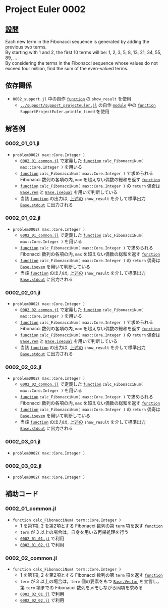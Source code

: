 # Project Euler 0002 #

## [設問](https://projecteuler.net/problem=2) ##
Each new term in the Fibonacci sequence is generated by adding the previous two terms.  
By starting with 1 and 2, the first 10 terms will be: 
	1, 2, 3, 5, 8, 13, 21, 34, 55, 89, ...  
By considering the terms in the Fibonacci sequence whose values do not exceed four million, 
find the sum of the even-valued terms.

## 依存関係 ##
* `0002_support.jl` 中の自作 [`function`][julialang.doc.v1.function] の `show_result` を使用
	* [`../support/support_projecteuler.jl`][support_projecteuler.jl] の自作 [`module`](https://docs.julialang.org/en/v1/base/base/#module) 中の [`function`][julialang.doc.v1.function] `SupportProjectEuler.println_timed` を使用


## 解答例 ##

### 0002_01_01.jl ###
* `problem0002( max::Core.Integer )`
	* [`0002_01_common.jl`](#0002_01_commonjl) で定義した [`function`][julialang.doc.v1.function] `calc_FibonacciNum( max::Core.Integer )` を用いる
	* [`function`][julialang.doc.v1.function]  `calc_FibonacciNum( max::Core.Integer )` で求められる Fibonacci 数列の各項の内, `max` を超えない偶数の総和を返す [`function`][julialang.doc.v1.function]
	* [`function`][julialang.doc.v1.function] `calc_FibonacciNum( max::Core.Integer )` の `return` 偶奇は [`Base.rem`][julialang.doc.v1.Base.rem] と [`Base.isequal`][julialang.doc.v1.Base.isequal] を用いて判断している
	* 当該 [`function`][julialang.doc.v1.function] の出力は, [上述の](#依存関係) `show_result` を介して標準出力 [`Base.stdout`][julialang.doc.v1.Base.stdout] に出力される

### 0002_01_02.jl ###
* `problem0002( max::Core.Integer )`
	* [`0002_01_common.jl`](#0002_01_commonjl) で定義した [`function`][julialang.doc.v1.function] `calc_FibonacciNum( max::Core.Integer )` を用いる
	* [`function`][julialang.doc.v1.function]  `calc_FibonacciNum( max::Core.Integer )` で求められる Fibonacci 数列の各項の内, `max` を超えない偶数の総和を返す [`function`][julialang.doc.v1.function]
	* [`function`][julialang.doc.v1.function] `calc_FibonacciNum( max::Core.Integer )` の `return` 偶奇は [`Base.iseven`][julialang.doc.v1.Base.iseven] を用いて判断している
	* 当該 [`function`][julialang.doc.v1.function] の出力は, [上述の](#依存関係) `show_result` を介して標準出力 [`Base.stdout`][julialang.doc.v1.Base.stdout] に出力される

### 0002_02_01.jl ###
* `problem0002( max::Core.Integer )`
	* [`0002_02_common.jl`](#0002_02_commonjl) で定義した [`function`][julialang.doc.v1.function] `calc_FibonacciNum( max::Core.Integer )` を用いる
	* [`function`][julialang.doc.v1.function]  `calc_FibonacciNum( max::Core.Integer )` で求められる Fibonacci 数列の各項の内, `max` を超えない偶数の総和を返す [`function`][julialang.doc.v1.function]
	* [`function`][julialang.doc.v1.function] `calc_FibonacciNum( max::Core.Integer )` の `return` 偶奇は [`Base.rem`][julialang.doc.v1.Base.rem] と [`Base.isequal`][julialang.doc.v1.Base.isequal] を用いて判断している
	* 当該 [`function`][julialang.doc.v1.function] の出力は, [上述の](#依存関係) `show_result` を介して標準出力 [`Base.stdout`][julialang.doc.v1.Base.stdout] に出力される

### 0002_02_02.jl ###
* `problem0002( max::Core.Integer )`
	* [`0002_02_common.jl`](#0002_02_commonjl) で定義した [`function`][julialang.doc.v1.function] `calc_FibonacciNum( max::Core.Integer )` を用いる
	* [`function`][julialang.doc.v1.function]  `calc_FibonacciNum( max::Core.Integer )` で求められる Fibonacci 数列の各項の内, `max` を超えない偶数の総和を返す [`function`][julialang.doc.v1.function]
	* [`function`][julialang.doc.v1.function] `calc_FibonacciNum( max::Core.Integer )` の `return` 偶奇は [`Base.iseven`][julialang.doc.v1.Base.iseven] を用いて判断している
	* 当該 [`function`][julialang.doc.v1.function] の出力は, [上述の](#依存関係) `show_result` を介して標準出力 [`Base.stdout`][julialang.doc.v1.Base.stdout] に出力される

### 0002_03_01.jl ###
* `problem0002( max::Core.Integer )`

### 0002_03_02.jl ###
* `problem0002( max::Core.Integer )`

## 補助コード ##

### 0002_01_common.jl ###
* `function calc_FibonacciNum( term::Core.Integer )`
	* 1 を第1項, 2 を第2項とする Fibonacci 数列の第 `term` 項を返す [`function`][julialang.doc.v1.function]
	* `term` が 3 以上の場合は，自身を用いる再帰処理を行う
	* [`0002_01_01.jl`](#0002_01_01jl) で利用
	* [`0002_01_02.jl`](#0002_01_02jl) で利用

### 0002_02_common.jl ###
* `function calc_FibonacciNum( term::Core.Integer )`
	* 1 を第1項, 2 を第2項とする Fibonacci 数列の第 `term` 項を返す [`function`][julialang.doc.v1.function]
	* `term` が 3 以上の場合は，`term` 個の要素をもつ [`Base.Vector`](https://docs.julialang.org/en/v1/base/arrays/#Base.Vector-Tuple{UndefInitializer,Any}) を宣言し，第 `term` 項までの Fibonacci 数列をメモしながら同項を求める
	* [`0002_02_01.jl`](#0002_02_01jl) で利用
	* [`0002_02_02.jl`](#0002_02_02jl) で利用

<!-- links -->
[julialang.doc.v1.function]: https://docs.julialang.org/en/v1/base/base/#function
[julialang.doc.v1.Base.isequal]: https://docs.julialang.org/en/v1/base/base/#Base.isequal
[julialang.doc.v1.Base.iseven]: https://docs.julialang.org/en/v1/base/numbers/#Base.iseven
[julialang.doc.v1.Base.rem]: https://docs.julialang.org/en/v1/base/math/index.html#Base.rem
[julialang.doc.v1.Base.stdout]: https://docs.julialang.org/en/v1/base/io-network/#Base.stdout
[support_projecteuler.jl]: ../support/support_projecteuler.jl